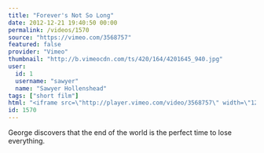 ```yaml
---
title: "Forever's Not So Long"
date: 2012-12-21 19:40:50 00:00
permalink: /videos/1570
source: "https://vimeo.com/3568757"
featured: false
provider: "Vimeo"
thumbnail: "http://b.vimeocdn.com/ts/420/164/4201645_940.jpg"
user:
  id: 1
  username: "sawyer"
  name: "Sawyer Hollenshead"
tags: ["short film"]
html: "<iframe src=\"http://player.vimeo.com/video/3568757\" width=\"1280\" height=\"720\" frameborder=\"0\" webkitAllowFullScreen mozallowfullscreen allowFullScreen></iframe>"
id: 1570
---
```


George discovers that the end of the world is the perfect time to lose everything.